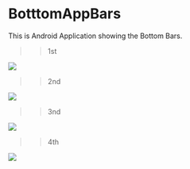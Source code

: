 # BotttomAppBars
This is Android Application showing the Bottom Bars.

>> 1st

<img src="/Shot/s1.png">

>> 2nd

<img src="/Shot/s2.png">

>> 3nd

<img src="/Shot/s3.png">

>> 4th

<img src="/Shot/s4.png">
